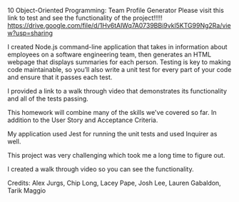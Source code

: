 10 Object-Oriented Programming: Team Profile Generator
Please visit this link to test and see the functionality of the project!!!!!
https://drive.google.com/file/d/1Hv6tAlWq7A0739BBi9vkl5KTG99Ng2Ra/view?usp=sharing

I created Node.js command-line application that takes in information about employees on a software engineering team, then generates an HTML webpage that displays summaries for each person. Testing is key to making code maintainable, so you’ll also write a unit test for every part of your code and ensure that it passes each test.

I provided a link to a walk through video that demonstrates its functionality and all of the tests passing.

This homework will combine many of the skills we've covered so far. In addition to the User Story and Acceptance Criteria.

My application used Jest for running the unit tests and used Inquirer as well.

This project was very challenging which took me a long time to figure out.

I created a walk through video so you can see the functionality.

Credits: Alex Jurgs, Chip Long, Lacey Pape, Josh Lee, Lauren Gabaldon, Tarik Maggio
